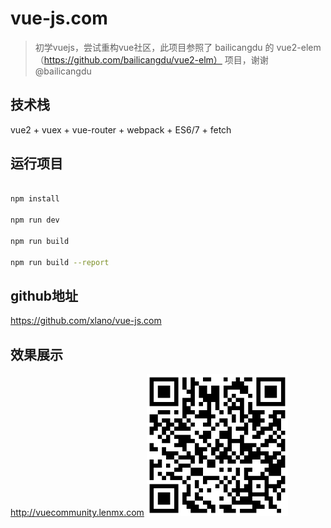 # vue-js.com

> 初学vuejs，尝试重构vue社区，此项目参照了 bailicangdu 的 vue2-elem（https://github.com/bailicangdu/vue2-elm） 项目，谢谢 @bailicangdu

## 技术栈
vue2 + vuex + vue-router + webpack + ES6/7 + fetch 

## 运行项目
``` bash

npm install

npm run dev

npm run build

npm run build --report
```

## github地址
https://github.com/xlano/vue-js.com


## 效果展示
http://vuecommunity.lenmx.com
![code](./static/images/qrcode.png)

